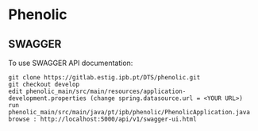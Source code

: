 # Phenolic

## SWAGGER

To use SWAGGER API documentation:

```
git clone https://gitlab.estig.ipb.pt/DTS/phenolic.git
git checkout develop
edit phenolic_main/src/main/resources/application-development.properties (change spring.datasource.url = <YOUR URL>)
run phenolic_main/src/main/java/pt/ipb/phenolic/PhenolicApplication.java
browse : http://localhost:5000/api/v1/swagger-ui.html
```